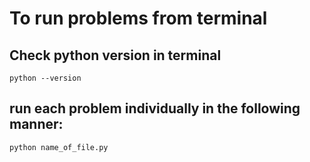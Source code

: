 # To run problems from terminal
## Check python version in terminal
`python --version`
## run each problem individually in the following manner: 
`python name_of_file.py`
